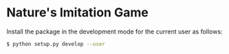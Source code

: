 Nature's Imitation Game
=======================
Install the package in the development mode for the current user as follows:

```bash
$ python setup.py develop --user
```
